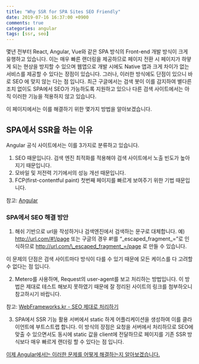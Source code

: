 ```yaml
---
title: "Why SSR for SPA Sites SEO Friendly"
date: 2019-07-16 16:37:00 +0900
comments: true
categories: angular
tags: [ssr, seo]
---
```





몇년 전부터 React, Angular, Vue와 같은 SPA 방식의 Front-end 개발 방식이 크게 유행하고 있습니다. 이는 매우 빠른 랜더링을 제공하므로 페이지 전환 시 페이지가 하얗게 되는 현상을 방지할 수 있으며 웹앱으로 개발 시에도 Native 앱과 크게 차이가 없는 서비스를 제공할 수 있다는 장점이 있습니다.
그러나, 이러한 방식에도 단점이 있으니 바로 SEO 에 맞지 않는 다는 점 입니다. 최근 구글에서는 검색 봇이 이를 감지하여 별다른 조치 없이도 SPA에서 SEO가 가능하도록 지원하고 있으나 다른 검색 사이트에서는 아직 이러한 기능을 적용하지 않고 있습니다.

이 페이지에서는 이를 해결하기 위한 몇가지 방법을 알아보겠습니다.


## SPA에서 SSR을 하는 이유

Angular 공식 사이트에서는 이를 3가지로 분류하고 있습니다.

1. SEO 때문입니다. 검색 엔진 최적화를 적용해야 검색 사이트에서 노출 빈도가 높아지기 때문입니다. 
2. 모바일 및 저전력 기기에서의 성능 개선 때문입니다.
3. FCP(first-contentful paint) 첫번째 페이지를 빠르게 보여주기 위한 기법 때문입니다.


참고: [Angular](https://angular.io/guide/universal)


### SPA에서 SEO 해결 방안
1. 해쉬 기반으로 url을 작성하거나 검색엔진에서 검색하는 문구로 대체합니다.
예) http://url.com/#!/page 또는 구글의 경우 #!를 “\_escaped_fragment_=”로 인식하므로 http://url.com/\_escaped_fragment_=/page 로 만들 수 있습니다.

이 문제의 단점은 검색 사이트마다 방식이 다를 수 있기 때문에 모든 케이스를 다 고려할 수 없다는 점 입니다.

2. Metero를 사용하며, Request의 user-agent를 보고 처리하는 방법입니다. 이 방법은 제대로 테스트 해보지 못하였기 때문에 잘 정리된 사이트의 링크를 첨부하오니 참고하시기 바랍니다.

참고: [WebFrameworks.kr - SEO 제대로 처리하기](http://webframeworks.kr/tutorials/core_meteor/1_meteor_seo/)


3. SPA에서 SSR 기능 활용
서버에서 static 하게 어플리케이션을 생성하여 이를 클라이언트에 부트스트랩 합니다. 이 방식의 장점은 요청을 서버에서 처리하므로 SEO에 맞출 수 있으면서도 동시에 static 값을 client에 전달하므로 페이지를 기존 SSR 방식보다 매우 빠르게 랜더링 할 수 있다는 점 입니다.




[이제 Angular에서는 이러한 문제를 어떻게 해결하는지 알아보겠습니다.](https://ksrae.github.io/angular/angular-universal)
